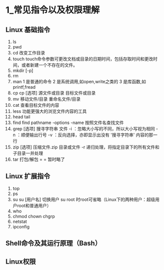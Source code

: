# 1_常见指令以及权限理解

## Linux 基础指令

1. ls
2. pwd
3. cd    改变工作目录
4. touch touch命令参数可更改文档或目录的日期时间，包括存取时间和更改时间，或者新建一个不存在的文件。
5. mkdir [-p]
6. rm
7. man 1 是普通的命令 2 是系统调用,如open,write之类的 3 是库函数,如printf,fread
8. cp     cp [选项] 源文件或目录 目标文件或目录
9. mv  移动文件/目录   重命名文件/目录
10. cat  查看目标文件的内容
11. less  功能更强大的浏览文件内容的工具
12. head tail 
13. find find pathname -options -name  按照文件名查找文件
14. grep [选项] 搜寻字符串 文件 
     -i ：忽略大小写的不同，所以大小写视为相同 
    -n ：顺便输出行号 
    -v ：反向选择，亦即显示出没有 '搜寻字符串' 内容的那一行
15. zip [选项] 压缩文件.zip 目录或文件   -r 递归处理，将指定目录下的所有文件和子目录一并处理
16. tar  打包/解包   = =
    暂时略了

## Linux 扩展指令

1. top
2. ps
3. su  su [用户名]   切换用户  su root 时root可省略（Linux下的两种用户：超级用户root和普通用户）
4. who
5. chmod chown chgrp
6. netstat
7. ipconfig

## Shell命令及其运行原理（Bash）

## Linux权限